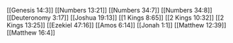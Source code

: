 [[Genesis 14:3]]
[[Numbers 13:21]]
[[Numbers 34:7]]
[[Numbers 34:8]]
[[Deuteronomy 3:17]]
[[Joshua 19:13]]
[[1 Kings 8:65]]
[[2 Kings 10:32]]
[[2 Kings 13:25]]
[[Ezekiel 47:16]]
[[Amos 6:14]]
[[Jonah 1:1]]
[[Matthew 12:39]]
[[Matthew 16:4]]
